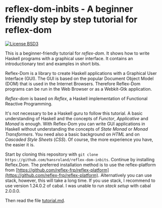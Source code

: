 # reflex-dom-inbits - A beginner friendly step by step tutorial for reflex-dom

[![License BSD3][badge-license]][license]

[badge-license]: https://img.shields.io/badge/license-BSD3-green.svg?dummy
[license]: https://github.com/hansroland/reflex-dom-inbits/blob/master/LICENSE


This is a beginner-friendly tutorial for *reflex-dom*. It shows how to write Haskell programs  with a graphical user interface.
It contains an introductionary text and examples in short bits.

Reflex-Dom is a library to create Haskell applications with a Graphical User Interface (GUI).
The GUI is based on the popular Document Object Model (DOM) that is used in the Internet Browsers.
Therefore Reflex-Dom programs can be run in the Web Browser or as a Webkit-Gtk application. 

*Reflex-dom* is based on *Reflex*, a Haskell implementation of Functional Reactive Programming.

It's not necessary to be a Haskell guru to follow this tutorial. 
A basic understanding of Haskell and the concepts of *Functor*, *Applicative* and *Monad* is enough.
With Reflex-Dom you can write GUI applications in Haskell without understanding the concepts of
*State Monad* or *Monad Transformers*. You need also a basic background on *HTML* and 
on *Cascaded Style Sheets* (*CSS*). Of course, the more experience you have, the easier it is.

Start by cloning this repository with ``` git clone https://github.com/hansroland/reflex-dom-inbits ```.
Continue by installing Reflex.Dom. The preferred installation method is to use
the reflex-platform from [https://github.com/reflex-frp/reflex-platform](https://github.com/reflex-frp/reflex-platform).
Alternatively you can use stack, however, this will take a long time. If you use stack, I recommend
to use version 1.24.0.2 of cabal. I was unable to run _stack setup_ with cabal 2.0.0.0.

Then read the file [tutorial.md](tutorial.md).